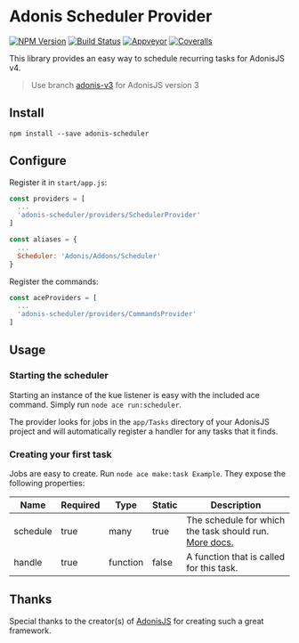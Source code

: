 # Adonis Scheduler Provider

[![NPM Version][npm-image]][npm-url]
[![Build Status][travis-image]][travis-url]
[![Appveyor][appveyor-image]][appveyor-url]
[![Coveralls][coveralls-image]][coveralls-url]

This library provides an easy way to schedule recurring tasks for AdonisJS v4.

> Use branch [adonis-v3](https://github.com/nrempel/adonis-scheduler/tree/adonis-v3) for AdonisJS version 3

## Install

```
npm install --save adonis-scheduler
```

## Configure

Register it in `start/app.js`:

```javascript
const providers = [
  ...
  'adonis-scheduler/providers/SchedulerProvider'
]

const aliases = {
  ...
  Scheduler: 'Adonis/Addons/Scheduler'
}
```

Register the commands:

```javascript
const aceProviders = [
  ...
  'adonis-scheduler/providers/CommandsProvider'
]
```

## Usage

### Starting the scheduler

Starting an instance of the kue listener is easy with the included ace command. Simply run `node ace run:scheduler`.

The provider looks for jobs in the `app/Tasks` directory of your AdonisJS project and will automatically register a handler for any tasks that it finds.

### Creating your first task

Jobs are easy to create. Run `node ace make:task Example`. They expose the following properties:

| Name        | Required | Type      | Static | Description                                           |
|-------------|----------|-----------|--------|--------------------------------------------------------|
| schedule    | true     | many      | true   | The schedule for which the task should run. [More docs.](https://github.com/node-schedule/node-schedule#cron-style-scheduling)      |
| handle      | true     | function  | false  | A function that is called for this task.               |

## Thanks

Special thanks to the creator(s) of [AdonisJS](http://adonisjs.com/) for creating such a great framework.

[appveyor-image]: https://img.shields.io/appveyor/ci/nrempel/adonis-scheduler/master.svg?style=flat-square

[appveyor-url]: https://ci.appveyor.com/project/nrempel/adonis-scheduler

[npm-image]: https://img.shields.io/npm/v/adonis-scheduler.svg?style=flat-square
[npm-url]: https://npmjs.org/package/adonis-scheduler

[travis-image]: https://img.shields.io/travis/nrempel/adonis-scheduler/master.svg?style=flat-square
[travis-url]: https://travis-ci.org/nrempel/adonis-scheduler

[coveralls-image]: https://img.shields.io/coveralls/nrempel/adonis-scheduler/develop.svg?style=flat-square

[coveralls-url]: https://coveralls.io/github/nrempel/adonis-scheduler
